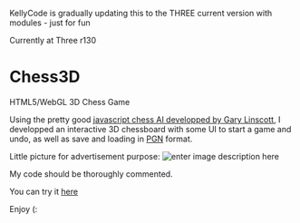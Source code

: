 KellyCode is gradually updating this to the THREE current version with modules - just for fun

Currently at Three r130

Chess3D
=======

HTML5/WebGL 3D Chess Game

Using the pretty good [javascript chess AI developped by Gary Linscott][1], I developped an interactive 3D chessboard with some UI to start a game and undo, as well as save and loading in [PGN][2] format.

Little picture for advertisement purpose:
![enter image description here][3]

My code should be thoroughly commented.

You can try it [here][4]


Enjoy (:


  [1]: https://github.com/glinscott/Garbochess-JS
  [2]: http://en.wikipedia.org/wiki/Portable_Game_Notation
  [3]: http://yanngranjon.com/static/games/chess3D/screenshot.jpg
  [4]: http://yanngranjon.com/static/games/chess3D/
